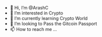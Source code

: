 - 👋 Hi, I’m @ArashC
- 👀 I’m interested in Crypto
- 🌱 I’m currently learning Crypto World
- 💞️ I’m looking to Pass the Gitcoin Passport
- 📫 How to reach me ...
<!---
ArashC/ArashC is a ✨ special ✨ repository because its `README.md` (this file) appears on your GitHub profile.
You can click the Preview link to take a look at your changes.
--->
